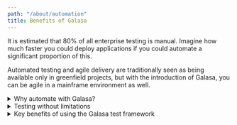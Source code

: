 ```yaml
---
path: "/about/automation"
title: Benefits of Galasa
---
```


It is estimated that 80% of all enterprise testing is manual. Imagine how much faster you could deploy applications if you could automate a significant proportion of this. 

Automated testing and agile delivery are traditionally seen as being available only in greenfield projects, but with the introduction of Galasa, you can be agile in a mainframe environment as well. 

<details>
<summary>Why automate with Galasa?</summary>

- A great fit for automating a wide set of test techniques including golden path, variation and load tests. However, its biggest benefit is that it can be used to create integration level tests.<br>
- Enables you to run tests across a hybrid cloud application from a single test class. <br>
- Provides the capability to test a range of interfaces from traditional 3270 terminals through to REST, mobile and browser-based tests.  <br>
- Enables unique, deep integration with z/OS and can be used with other test tools, enabling tests to aggregate information from a range of sources.<br>
</details>

<details>
<summary>Testing without limitations</summary>

Testing an endpoint, whether it be a 3270 terminal, a REST API or a web service is a simple operation and there are plenty of tools that enable you to accomplish this task.  However, there are  limitations to some of these tools:

-	The tests cannot utilize a mix of technologies.  For example, let’s say you need to examine an IBM CICS or a z/OS resource to validate that the response from the REST endpoint you are testing is correct.  How can the test get this information without the tester understanding how to access it?
-	Most of the tools require some level of manual operation which limits their effectiveness in a continuous delivery pipeline
-	The tools cannot contextually bind to either a provisioned, or pre-existing environment in an intelligent manner.

Galasa makes it simple for a test to access, drive and interrogate a range of z/OS, distributed and open source tools and integrate them together within the same simple test class.

Tests written for Galasa can be run locally on your computer for manual debugging or can be scheduled to run on a server in automation mode - great for overnight runs or when you need to run tests in parallel or at scale. 
</details>


<details>
<summary>Key benefits of using the Galasa test framework</summary>

<b>Smooth integration with the rest of your pipeline:</b>

- A single API runs any test regardless of underlying technology.
- Tests can be dynamically selected from a catalog.
- Environment stability is assured before tests are run.
- Test results are automatically monitored.


<b>A single point of control:</b>

- Test artifacts are centrally stored and indexed.
- Test results are correlated, ensuring the quality of the release for all product components.
- This is a single control for allocation and management of resources and tests.


<b>Scalable testing:</b>

- Late binding of the test material to the system under test allows the same test to run against multiple environments without changing the test.
- Tests scale horizontally without changing the underlying test code.
- Management of test isolation means that multiple tests can run in parallel, logically isolated by the framework.


<b>Environment-agnostic capabilities:</b>

-  Tests can be run against multiple environments as code progresses through release stages.
-  The Galasa test engine allows tests to run locally for easier development and debugging, as well as in the Galasa ecosystem for production testing at scale.
</details>

